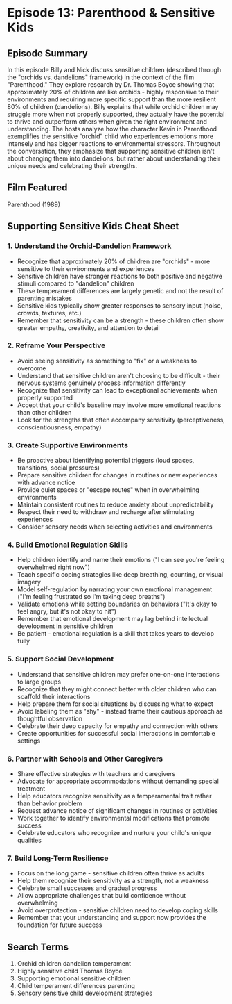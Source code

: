 # Episode 13: Parenthood & Sensitive Kids

## Episode Summary
In this episode Billy and Nick discuss sensitive children (described through the "orchids vs. dandelions" framework) in the context of the film "Parenthood." They explore research by Dr. Thomas Boyce showing that approximately 20% of children are like orchids - highly responsive to their environments and requiring more specific support than the more resilient 80% of children (dandelions). Billy explains that while orchid children may struggle more when not properly supported, they actually have the potential to thrive and outperform others when given the right environment and understanding. The hosts analyze how the character Kevin in Parenthood exemplifies the sensitive "orchid" child who experiences emotions more intensely and has bigger reactions to environmental stressors. Throughout the conversation, they emphasize that supporting sensitive children isn't about changing them into dandelions, but rather about understanding their unique needs and celebrating their strengths.

## Film Featured
Parenthood (1989)

## Supporting Sensitive Kids Cheat Sheet

### 1. Understand the Orchid-Dandelion Framework
- Recognize that approximately 20% of children are "orchids" - more sensitive to their environments and experiences
- Sensitive children have stronger reactions to both positive and negative stimuli compared to "dandelion" children
- These temperament differences are largely genetic and not the result of parenting mistakes
- Sensitive kids typically show greater responses to sensory input (noise, crowds, textures, etc.)
- Remember that sensitivity can be a strength - these children often show greater empathy, creativity, and attention to detail

### 2. Reframe Your Perspective
- Avoid seeing sensitivity as something to "fix" or a weakness to overcome
- Understand that sensitive children aren't choosing to be difficult - their nervous systems genuinely process information differently
- Recognize that sensitivity can lead to exceptional achievements when properly supported
- Accept that your child's baseline may involve more emotional reactions than other children
- Look for the strengths that often accompany sensitivity (perceptiveness, conscientiousness, empathy)

### 3. Create Supportive Environments
- Be proactive about identifying potential triggers (loud spaces, transitions, social pressures)
- Prepare sensitive children for changes in routines or new experiences with advance notice
- Provide quiet spaces or "escape routes" when in overwhelming environments
- Maintain consistent routines to reduce anxiety about unpredictability
- Respect their need to withdraw and recharge after stimulating experiences
- Consider sensory needs when selecting activities and environments

### 4. Build Emotional Regulation Skills
- Help children identify and name their emotions ("I can see you're feeling overwhelmed right now")
- Teach specific coping strategies like deep breathing, counting, or visual imagery
- Model self-regulation by narrating your own emotional management ("I'm feeling frustrated so I'm taking deep breaths")
- Validate emotions while setting boundaries on behaviors ("It's okay to feel angry, but it's not okay to hit")
- Remember that emotional development may lag behind intellectual development in sensitive children
- Be patient - emotional regulation is a skill that takes years to develop fully

### 5. Support Social Development
- Understand that sensitive children may prefer one-on-one interactions to large groups
- Recognize that they might connect better with older children who can scaffold their interactions
- Help prepare them for social situations by discussing what to expect
- Avoid labeling them as "shy" - instead frame their cautious approach as thoughtful observation
- Celebrate their deep capacity for empathy and connection with others
- Create opportunities for successful social interactions in comfortable settings

### 6. Partner with Schools and Other Caregivers
- Share effective strategies with teachers and caregivers
- Advocate for appropriate accommodations without demanding special treatment
- Help educators recognize sensitivity as a temperamental trait rather than behavior problem
- Request advance notice of significant changes in routines or activities
- Work together to identify environmental modifications that promote success
- Celebrate educators who recognize and nurture your child's unique qualities

### 7. Build Long-Term Resilience
- Focus on the long game - sensitive children often thrive as adults
- Help them recognize their sensitivity as a strength, not a weakness
- Celebrate small successes and gradual progress
- Allow appropriate challenges that build confidence without overwhelming
- Avoid overprotection - sensitive children need to develop coping skills
- Remember that your understanding and support now provides the foundation for future success

## Search Terms
1. Orchid children dandelion temperament
2. Highly sensitive child Thomas Boyce
3. Supporting emotional sensitive children
4. Child temperament differences parenting
5. Sensory sensitive child development strategies